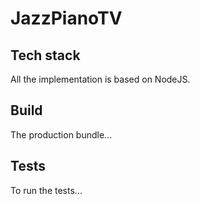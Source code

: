 # JazzPianoTV

## Tech stack

All the implementation is based on NodeJS.

## Build

The production bundle...

## Tests

To run the tests...
